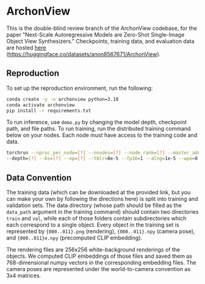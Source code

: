 # ArchonView

This is the double-blind review branch of the ArchonView codebase, for the paper "Next-Scale Autoregressive Models are Zero-Shot Single-Image Object View Synthesizers." Checkpoints, training data, and evaluation data are hosted [here](https://huggingface.co/datasets/anon8567671/ArchonView) (https://huggingface.co/datasets/anon8567671/ArchonView). 

## Reproduction

To set up the reproduction environment, run the following:
```bash
conda create -y -n archonview python=3.10
conda activate archonview
pip install -r requirements.txt
```

To run inference, use `demo.py` by changing the model depth, checkpoint path, and file paths. To run training, run the distributed training command below on your nodes. Each node must have access to the training code and data.
```bash
torchrun --nproc_per_node=[?] --nnodes=[?] --node_rank=[?] --master_addr=[?] --master_port=[?] train.py \
--depth=[?] --bs=[?] --ep=[?] --tblr=8e-5 --fp16=1 --alng=1e-5 --wpe=0.01 --twde=0.08  --data_path=[?]
```

## Data Convention

The training data (which can be downloaded at the provided link, but you can make your own by following the directions here) is split into training and validation sets. The data directory (whose path should be filled as the `data_path` argument in the training command) should contain two directories `train` and `val`, while each of those folders contain subdirectories which each correspond to a single object. Every object in the training set is represented by `{000..011}.png` (rendering), `{000..011}.npy` (camera pose), and `{000..011}e.npy` (precomputed CLIP embedding). 

The rendering files are 256x256 white-background renderings of the objects. We computed CLIP embeddings of those files and saved them as 768-dimensional numpy vectors in the corresponding embedding files. The camera poses are represented under the world-to-camera convention as 3x4 matrices. 
